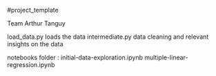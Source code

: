 #project_template

Team Arthur Tanguy


load_data.py loads the data
intermediate.py data cleaning and relevant insights on the data

notebooks folder :
    initial-data-exploration.ipynb 
    multiple-linear-regression.ipynb